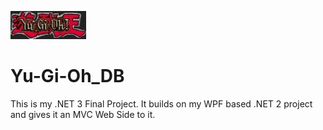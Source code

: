![](WebPresentation/images/YGO_Logo.jpg)

# Yu-Gi-Oh_DB
This is my .NET 3 Final Project. It builds on my WPF based .NET 2 project and gives it an MVC Web Side to it.
